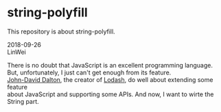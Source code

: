 # string-polyfill
This repository is about string-polyfill.
              
2018-09-26     
LinWei            
             
There is no doubt that JavaScript is an excellent programming language.    
But, unfortunately, I just can't get enough from its feature.     
[John-David Dalton](https://github.com/jdalton), the creator of [Lodash](https://lodash.com/), do well about extending some 
feature        
about JavaScript and supporting some APIs. And now, I want to wirte the 
String part.